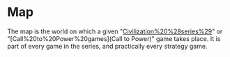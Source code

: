 # Map

The map is the world on which a given "[Civilization%20%28series%29](Civilization)" or "[Call%20to%20Power%20games](Call to Power)" game takes place. It is part of every game in the series, and practically every strategy game.